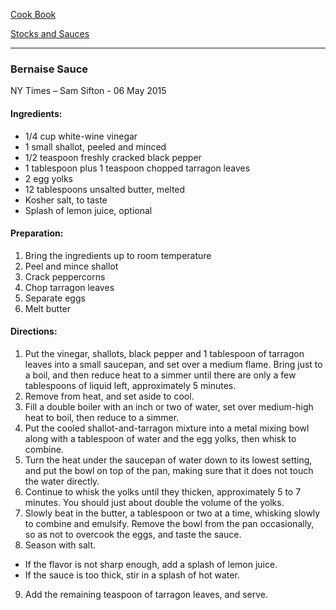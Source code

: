 [Cook Book](https://github.com/vmsmith/CookBook/blob/master/README.md)  

[Stocks and Sauces](https://github.com/vmsmith/CookBook/blob/master/sauces.md)  

-----  

### Bernaise Sauce   
NY Times – Sam Sifton - 06 May 2015

#### Ingredients:

* 1/4 cup white-wine vinegar 
* 1 small shallot, peeled and minced 
* 1/2 teaspoon freshly cracked black pepper 
* 1 tablespoon plus 1 teaspoon chopped tarragon leaves 
* 2 egg yolks 
* 12 tablespoons unsalted butter, melted 
* Kosher salt, to taste 
* Splash of lemon juice, optional 

#### Preparation:

1. Bring the ingredients up to room temperature  
2. Peel and mince shallot  
3. Crack peppercorns  
4. Chop tarragon leaves  
5. Separate eggs  
6. Melt butter  

#### Directions:

1. Put the vinegar, shallots, black pepper and 1 tablespoon of tarragon leaves into a small saucepan, and set over a medium flame. Bring just to a boil, and then reduce heat to a simmer until there are only a few tablespoons of liquid left, approximately 5 minutes.   
2. Remove from heat, and set aside to cool.  
3. Fill a double boiler with an inch or two of water, set over medium-high heat to boil, then reduce to a simmer.  
4. Put the cooled shallot-and-tarragon mixture into a metal mixing bowl along with a tablespoon of water and the egg yolks, then whisk to combine.  
5. Turn the heat under the saucepan of water down to its lowest setting, and put the bowl on top of the pan, making sure that it does not touch the water directly.   
6. Continue to whisk the yolks until they thicken, approximately 5 to 7 minutes. You should just about double the volume of the yolks.  
7. Slowly beat in the butter, a tablespoon or two at a time, whisking slowly to combine and emulsify. Remove the bowl from the pan occasionally, so as not to overcook the eggs, and taste the sauce.   
8. Season with salt.  
* If the flavor is not sharp enough, add a splash of lemon juice. 
* If the sauce is too thick, stir in a splash of hot water.  
9. Add the remaining teaspoon of tarragon leaves, and serve.



